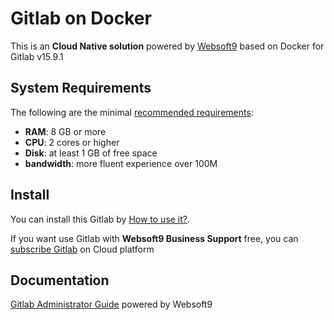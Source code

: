# Gitlab on Docker  

This is an **Cloud Native solution** powered by [Websoft9](https://www.websoft9.com) based on Docker for Gitlab v15.9.1

## System Requirements

The following are the minimal [recommended requirements](https://github.com/gitlab/docker#recommended-system-requirements):

* **RAM**: 8 GB or more
* **CPU**: 2 cores or higher
* **Disk**: at least 1 GB of free space
* **bandwidth**: more fluent experience over 100M  

## Install

You can install this Gitlab by [How to use it?](https://github.com/Websoft9/docker-library#how-to-use-it).   

If you want use Gitlab with **Websoft9 Business Support** free, you can [subscribe Gitlab](https://www.websoft9.com/apps) on Cloud platform

## Documentation

[Gitlab Administrator Guide](https://support.websoft9.com/docs/gitlab) powered by Websoft9
